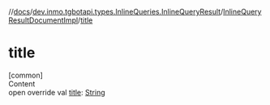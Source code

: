 //[docs](../../../index.md)/[dev.inmo.tgbotapi.types.InlineQueries.InlineQueryResult](../index.md)/[InlineQueryResultDocumentImpl](index.md)/[title](title.md)



# title  
[common]  
Content  
open override val [title](title.md): [String](https://kotlinlang.org/api/latest/jvm/stdlib/kotlin/-string/index.html)  



